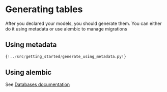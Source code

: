 # Generating tables

After you declared your models, you should generate them. You can either do it using metadata or use alembic to manage migrations

## Using metadata

```python
{!../src/getting_started/generate_using_metadata.py!}
```

## Using alembic

See [Databases documentation](https://www.encode.io/databases/tests_and_migrations/)